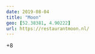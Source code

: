 ```yaml
---
date: 2019-08-04
title: "Moon"
geo: [52.38381, 4.90222]
url: https://restaurantmoon.nl/
---
```


+8
